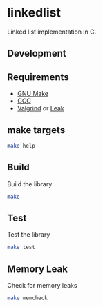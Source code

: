 # linkedlist

Linked list implementation in C.

## Development

## Requirements

+ [GNU Make](https://www.gnu.org/software/make/)
+ [GCC](https://gcc.gnu.org/)
+ [Valgrind](https://www.valgrind.org/) or [Leak](https://developer.apple.com/library/archive/documentation/Performance/Conceptual/ManagingMemory/Articles/FindingLeaks.html)

## make targets

```bash
make help
```

## Build

Build the library

```bash
make
```

## Test

Test the library

```bash
make test
```

## Memory Leak

Check for memory leaks

```bash
make memcheck
```
